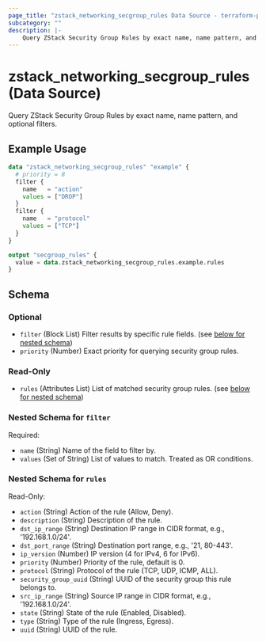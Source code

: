 ```yaml
---
page_title: "zstack_networking_secgroup_rules Data Source - terraform-provider-zstack"
subcategory: ""
description: |-
    Query ZStack Security Group Rules by exact name, name pattern, and optional filters.
---
```


# zstack_networking_secgroup_rules (Data Source)

Query ZStack Security Group Rules by exact name, name pattern, and optional filters.

## Example Usage

```terraform
data "zstack_networking_secgroup_rules" "example" {
  # priority = 8
  filter {
    name   = "action"
    values = ["DROP"]
  }
  filter {
    name   = "protocol"
    values = ["TCP"]
  }
}

output "secgroup_rules" {
  value = data.zstack_networking_secgroup_rules.example.rules
}
```

<!-- schema generated by tfplugindocs -->
## Schema

### Optional

- `filter` (Block List) Filter results by specific rule fields. (see [below for nested schema](#nestedblock--filter))
- `priority` (Number) Exact priority for querying security group rules.

### Read-Only

- `rules` (Attributes List) List of matched security group rules. (see [below for nested schema](#nestedatt--rules))

<a id="nestedblock--filter"></a>
### Nested Schema for `filter`

Required:

- `name` (String) Name of the field to filter by.
- `values` (Set of String) List of values to match. Treated as OR conditions.


<a id="nestedatt--rules"></a>
### Nested Schema for `rules`

Read-Only:

- `action` (String) Action of the rule (Allow, Deny).
- `description` (String) Description of the rule.
- `dst_ip_range` (String) Destination IP range in CIDR format, e.g., '192.168.1.0/24'.
- `dst_port_range` (String) Destination port range, e.g., '21, 80-443'.
- `ip_version` (Number) IP version (4 for IPv4, 6 for IPv6).
- `priority` (Number) Priority of the rule, default is 0.
- `protocol` (String) Protocol of the rule (TCP, UDP, ICMP, ALL).
- `security_group_uuid` (String) UUID of the security group this rule belongs to.
- `src_ip_range` (String) Source IP range in CIDR format, e.g., '192.168.1.0/24'.
- `state` (String) State of the rule (Enabled, Disabled).
- `type` (String) Type of the rule (Ingress, Egress).
- `uuid` (String) UUID of the rule.



